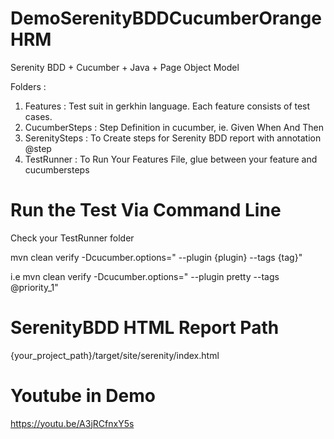 # DemoSerenityBDDCucumberOrangeHRM
Serenity BDD + Cucumber + Java + Page Object Model

Folders :
1. Features : Test suit in gerkhin language. Each feature consists of test cases.
2. CucumberSteps : Step Definition in cucumber, ie. Given When And Then 
3. SerenitySteps : To Create steps for Serenity BDD report with annotation @step
4. TestRunner : To Run Your Features File, glue between your feature and cucumbersteps

# Run the Test Via Command Line
Check your TestRunner folder

mvn clean verify -Dcucumber.options=" --plugin {plugin} --tags {tag}"

i.e 
mvn clean verify -Dcucumber.options=" --plugin pretty --tags @priority_1"

# SerenityBDD HTML Report Path
{your_project_path}/target/site/serenity/index.html

# Youtube in Demo
 https://youtu.be/A3jRCfnxY5s

